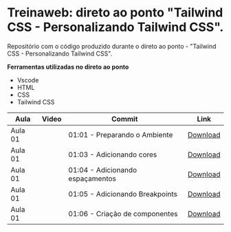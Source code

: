 # Treinaweb: direto ao ponto "Tailwind CSS - Personalizando Tailwind CSS".

Repositório com o código produzido durante o direto ao ponto - "Tailwind CSS - Personalizando Tailwind CSS".

**Ferramentas utilizadas no direto ao ponto**

- Vscode
- HTML
- CSS
- Tailwind CSS

Aula | Video | Commit | Link
------ | ------ | ------ | ------
Aula 01 |  | 01:01 - Preparando o Ambiente | [Download](https://github.com/treinaweb/Personalizando-Tailwind-CSS/archive/d43457b0728c7b0c20f31b6d75ed8549395acf24.zip)
Aula 01 |  | 01:03 - Adicionando cores | [Download](https://github.com/treinaweb/Personalizando-Tailwind-CSS/archive/4d6debce58da5ec347686ba43024043f3df8537f.zip)
Aula 01 |  | 01:04 - Adicionando espaçamentos | [Download](https://github.com/treinaweb/Personalizando-Tailwind-CSS/archive/78e7cb669e6e966747c14dc6656a8286cfd10caa.zip)
Aula 01 |  | 01:05 - Adicionando Breakpoints | [Download](https://github.com/treinaweb/Personalizando-Tailwind-CSS/archive/a45ac94a9aeffc91ac4644f652bd03d7bcbef378.zip)
Aula 01 |  | 01:06 - Criação de componentes | [Download](https://github.com/treinaweb/Personalizando-Tailwind-CSS/archive/67dbd0be96ea2d949f3f09156f99420fd3bd91a1.zip)
